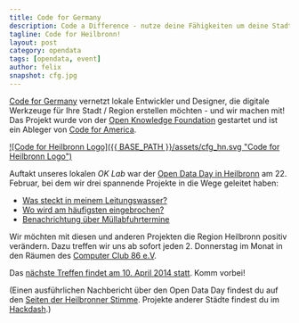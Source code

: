 ```yaml
---
title: Code for Germany
description: Code a Difference - nutze deine Fähigkeiten um deine Stadt zu verbessern!
tagline: Code for Heilbronn!
layout: post
category: opendata
tags: [opendata, event]
author: felix
snapshot: cfg.jpg
---
```


[Code for Germany](http://codefor.de) vernetzt lokale Entwickler und Designer, die digitale Werkzeuge für Ihre Stadt / Region erstellen möchten - und wir machen mit!
Das Projekt wurde von der [Open Knowledge Foundation](http://okfn.de/2014/02/hallo-code-for-germany/) gestartet und ist ein Ableger von [Code for America](http://codeforamerica.org/). 

[![Code for Heilbronn Logo]({{ BASE_PATH }}/assets/cfg_hn.svg "Code for Heilbronn Logo")](http://codefor.de)

Auftakt unseres lokalen <em>OK Lab</em> war der [Open Data Day in Heilbronn](http://localhost:4000/opendata/2014/01/15/opendataday-heilbronn/) am 22. Februar, bei dem wir drei spannende Projekte in die Wege geleitet haben:
* [Was steckt in meinem Leitungswasser?](http://opendatalab.de/projects/trinkwasser/)
* [Wo wird am häufigsten eingebrochen?](http://opendata-heilbronn.github.io/crimemap/)
* [Benachrichtung über Müllabfuhrtermine](http://recycling.gonam.de/kalender/)

Wir möchten mit diesen und anderen Projekten die Region Heilbronn positiv verändern. Dazu treffen wir uns ab sofort jeden 2. Donnerstag im Monat in den Räumen des [Computer Club 86 e.V](http://neu.cc86.org/).

Das [nächste Treffen findet am 10. April 2014 statt](http://pad.opendatacloud.de/p/OK-Lab-HN). Komm vorbei!

(Einen ausführlichen Nachbericht über den Open Data Day findest du auf den [Seiten der Heilbronner Stimme](http://www.stimme.de/oddhn). Projekte anderer Städte findest du im [Hackdash](http://odd14.hackdash.org/).)
